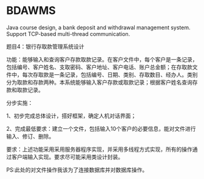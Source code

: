 # BDAWMS
Java course design, a bank deposit and withdrawal management system. Support TCP-based multi-thread communication.

题目4：银行存取款管理系统设计

功能：能够输入和查询客户存款取款记录。在客户文件中，每个客户是一条记录，包括编号、客户姓名、支取密码、客户地址、客户电话、账户总金额；在存取款文件中，每次存取款是一条记录，包括编号、日期、类别、存取数目、经办人。类别分为取款和存款两种。本系统能够输入客户存款或取款记录；根据客户姓名查询存款和取款记录。

分步实施：

1、初步完成总体设计，搭好框架，确定人机对话界面；

2、完成最低要求：建立一个文件，包括输入10个客户的必要信息，能对文件进行输入、修订、删除。

要求：上述功能采用采用服务器程序实现，并采用多线程方式实现，所有的操作通过客户端输入实现。要求尽可能采用类设计封装。

PS:此处的对文件操作我该为了连接数据库并对数据库操作。
